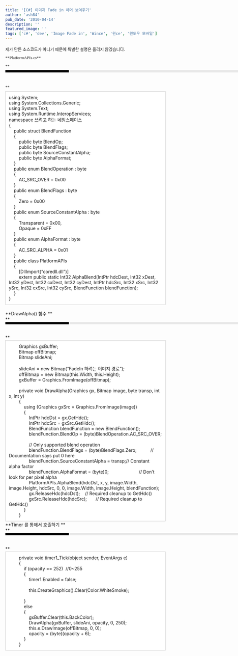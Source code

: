 ```yaml
---
title: '[C#] 이미지 Fade in 하며 보여주기'
author: 'ash84'
pub_date: '2010-04-14'
description: ''
featured_image: ''
tags: ['c#', 'dev', 'Image Fade in', 'Wince', '윈ce', '윈도우 모바일']
---
```



<div style="text-align: justify; line-height: 2; "><font class="Apple-style-span" face="Dotum" size="3"><span class="Apple-style-span" style="font-size: 13px; line-height: 26px;">  
</span></font></div><div style="text-align: justify; line-height: 2; "><font class="Apple-style-span" face="Dotum" size="3"><span class="Apple-style-span" style="font-size: 13px; line-height: 26px;">  
</span></font></div><div style="text-align: justify; line-height: 2; "><font class="Apple-style-span" face="Dotum" size="3"><span class="Apple-style-span" style="font-size: 13px; line-height: 26px;">제가 만든 소스코드가 아니기 때문에 특별한 설명은 올리지 않겠습니다.  </span></font></div><div style="text-align: justify; line-height: 2; "><font class="Apple-style-span" face="Dotum" size="3"><span class="Apple-style-span" style="font-size: 13px; line-height: 26px;">  
</span></font></div><div style="text-align: justify; line-height: 2; "><font class="Apple-style-span" face="Dotum" size="3"><span class="Apple-style-span" style="font-size: 13px; line-height: 26px;">**PlatformAPIs.cs**</span></font></div><div style="text-align: justify; line-height: 2; "><font class="Apple-style-span" face="Dotum" size="3"><span class="Apple-style-span" style="font-size: 13px; line-height: 26px;">**<div><div style="BORDER-LEFT: #000000 200px solid; PADDING-BOTTOM: 3px; BACKGROUND-COLOR: #e8e8e8; PADDING-LEFT: 6px; WIDTH: 690px; PADDING-RIGHT: 6px; FONT: bold 1pt/1 나눔고딕, Sans-serif; MARGIN-BOTTOM: 10px; HEIGHT: 1px; COLOR: #fff; PADDING-TOP: 3px"><span style="FONT-SIZE: 11pt"><span style="FONT-SIZE: 10pt"><span style="FONT-SIZE: 11pt"><span style="FONT-SIZE: 10pt"><span style="FONT-SIZE: 10pt"><span style="FONT-FAMILY: Batang"><span style="FONT-SIZE: 11pt"><span style="FONT-SIZE: 1pt"></span></span></span></span></span></span></span></span></div><div style="LINE-HEIGHT: 1.7"><span style="FONT-FAMILY: Dotum"><font color="#474747">﻿</font><span style="FONT-SIZE: 10pt"><font color="#474747">﻿</font><span style="FONT-FAMILY: Dotum"><font color="#474747">﻿</font><span style="FONT-SIZE: 10pt"><font color="#474747">﻿ </font></span></span></span></span></div></div>**</span></font></div><div><div></div></div><div class="txc-textbox" style="border-top-style: solid; border-right-style: solid; border-bottom-style: solid; border-left-style: solid; border-top-width: 1px; border-right-width: 1px; border-bottom-width: 1px; border-left-width: 1px; border-top-color: rgb(203, 203, 203); border-right-color: rgb(203, 203, 203); border-bottom-color: rgb(203, 203, 203); border-left-color: rgb(203, 203, 203); background-color: rgb(255, 255, 255); padding-top: 10px; padding-right: 10px; padding-bottom: 10px; padding-left: 10px; "><div><div> using System;</div><div> using System.Collections.Generic;</div><div> using System.Text;</div><div> using System.Runtime.InteropServices;</div><div></div></div><div><div> namespace 쓰려고 하는 네임스페이스 </div><div> {</div><div>     public struct BlendFunction</div><div>     {</div><div>         public byte BlendOp;</div><div>         public byte BlendFlags;</div><div>         public byte SourceConstantAlpha;</div><div>         public byte AlphaFormat;</div><div>     }</div><div></div><div>     public enum BlendOperation : byte</div><div>     {</div><div>         AC_SRC_OVER = 0x00</div><div>     }</div><div></div><div>     public enum BlendFlags : byte</div><div>     {</div><div>         Zero = 0x00</div><div>     }</div><div></div><div>     public enum SourceConstantAlpha : byte</div><div>     {</div><div>         Transparent = 0x00,</div><div>         Opaque = 0xFF</div><div>     }</div><div></div><div>     public enum AlphaFormat : byte</div><div>     {</div><div>         AC_SRC_ALPHA = 0x01</div><div>     }</div><div></div><div>     public class PlatformAPIs</div><div>     {</div><div>         [DllImport(“coredll.dll”)]</div><div>         extern public static Int32 AlphaBlend(IntPtr hdcDest, Int32 xDest, Int32 yDest, Int32 cxDest, Int32 cyDest, IntPtr hdcSrc, Int32 xSrc, Int32 ySrc, Int32 cxSrc, Int32 cySrc, BlendFunction blendFunction);</div><div></div><div>     }</div><div> }</div></div></div><div><div></div><div></div><div><div>       </div><div>**DrawAlpha() 함수 **</div><div>**<div><div style="BORDER-LEFT: #000000 200px solid; PADDING-BOTTOM: 3px; BACKGROUND-COLOR: #e8e8e8; PADDING-LEFT: 6px; WIDTH: 690px; PADDING-RIGHT: 6px; FONT: bold 1pt/1 나눔고딕, Sans-serif; MARGIN-BOTTOM: 10px; HEIGHT: 1px; COLOR: #fff; PADDING-TOP: 3px"><span style="FONT-SIZE: 11pt"><span style="FONT-SIZE: 10pt"><span style="FONT-SIZE: 11pt"><span style="FONT-SIZE: 10pt"><span style="FONT-SIZE: 10pt"><span style="FONT-FAMILY: Batang"><span style="FONT-SIZE: 11pt"><span style="FONT-SIZE: 1pt"></span></span></span></span></span></span></span></span></div><div style="LINE-HEIGHT: 1.7"><span style="FONT-FAMILY: Dotum"><font color="#474747">﻿</font><span style="FONT-SIZE: 10pt"><font color="#474747">﻿</font><span style="FONT-FAMILY: Dotum"><font color="#474747">﻿</font><span style="FONT-SIZE: 10pt"><font color="#474747">﻿ </font><font><font class="Apple-style-span" face="굴림" size="3"><span class="Apple-style-span" style="font-size: 12px; line-height: 20px;"> </span></font></font></span></span></span></span></div></div>**</div><div></div><div class="txc-textbox" style="border-top-style: solid; border-right-style: solid; border-bottom-style: solid; border-left-style: solid; border-top-width: 1px; border-right-width: 1px; border-bottom-width: 1px; border-left-width: 1px; border-top-color: rgb(203, 203, 203); border-right-color: rgb(203, 203, 203); border-bottom-color: rgb(203, 203, 203); border-left-color: rgb(203, 203, 203); background-color: rgb(255, 255, 255); padding-top: 10px; padding-right: 10px; padding-bottom: 10px; padding-left: 10px; "><div>         Graphics gxBuffer;</div><div>         Bitmap offBitmap;</div><div>         Bitmap slideAni;</div><div>          </div><div><div></div><div>         slideAni = new Bitmap(“FadeIn 하려는 이미지 경로”);</div><div>         offBitmap = new Bitmap(this.Width, this.Height);</div><div>         gxBuffer = Graphics.FromImage(offBitmap);</div><div></div><div>          </div><div></div></div><div>         private void DrawAlpha(Graphics gx, Bitmap image, byte transp, int x, int y)</div><div>         {</div><div>             using (Graphics gxSrc = Graphics.FromImage(image))</div><div>             {</div><div>                 IntPtr hdcDst = gx.GetHdc();</div><div>                 IntPtr hdcSrc = gxSrc.GetHdc();</div><div>                 BlendFunction blendFunction = new BlendFunction();</div><div>                 blendFunction.BlendOp = (byte)BlendOperation.AC_SRC_OVER;   </div><div>                 // Only supported blend operation</div><div></div><div>                 blendFunction.BlendFlags = (byte)BlendFlags.Zero;           // Documentation says put 0 here</div><div>                 blendFunction.SourceConstantAlpha = transp;// Constant alpha factor</div><div>                 blendFunction.AlphaFormat = (byte)0;                        // Don’t look for per pixel alpha</div><div>                 PlatformAPIs.AlphaBlend(hdcDst, x, y, image.Width, image.Height, hdcSrc, 0, 0, image.Width, image.Height, blendFunction);</div><div>                 gx.ReleaseHdc(hdcDst);    // Required cleanup to GetHdc()</div><div>                 gxSrc.ReleaseHdc(hdcSrc);       // Required cleanup to GetHdc()</div><div>             }</div><div>         }</div><div></div></div><div></div><div style="text-align: justify;"></div><div style="text-align: justify;">**Timer 를 통해서 호출하기 **</div><div style="text-align: justify;">**<div><div style="BORDER-LEFT: #000000 200px solid; PADDING-BOTTOM: 3px; BACKGROUND-COLOR: #e8e8e8; PADDING-LEFT: 6px; WIDTH: 690px; PADDING-RIGHT: 6px; FONT: bold 1pt/1 나눔고딕, Sans-serif; MARGIN-BOTTOM: 10px; HEIGHT: 1px; COLOR: #fff; PADDING-TOP: 3px"><span style="FONT-SIZE: 11pt"><span style="FONT-SIZE: 10pt"><span style="FONT-SIZE: 11pt"><span style="FONT-SIZE: 10pt"><span style="FONT-SIZE: 10pt"><span style="FONT-FAMILY: Batang"><span style="FONT-SIZE: 11pt"><span style="FONT-SIZE: 1pt"></span></span></span></span></span></span></span></span></div><div style="LINE-HEIGHT: 1.7"><span style="FONT-FAMILY: Dotum"><font color="#474747">﻿</font><span style="FONT-SIZE: 10pt"><font color="#474747">﻿</font><span style="FONT-FAMILY: Dotum"><font color="#474747">﻿</font><span style="FONT-SIZE: 10pt"><font color="#474747">﻿ </font></span></span></span></span></div></div>**</div><div class="txc-textbox" style="border-top-style: solid; border-right-style: solid; border-bottom-style: solid; border-left-style: solid; border-top-width: 1px; border-right-width: 1px; border-bottom-width: 1px; border-left-width: 1px; border-top-color: rgb(203, 203, 203); border-right-color: rgb(203, 203, 203); border-bottom-color: rgb(203, 203, 203); border-left-color: rgb(203, 203, 203); background-color: rgb(255, 255, 255); padding-top: 10px; padding-right: 10px; padding-bottom: 10px; padding-left: 10px; "><div><div>         private void timer1_Tick(object sender, EventArgs e)</div><div>         {</div><div>             if (opacity == 252)  //0~255</div><div>             { </div><div>                 timer1.Enabled = false;</div><div>  </div><div>                 this.CreateGraphics().Clear(Color.WhiteSmoke);</div><div>   </div><div>             }</div><div>             else</div><div>             {</div><div></div><div>                 gxBuffer.Clear(this.BackColor);</div><div></div><div>                 DrawAlpha(gxBuffer, slideAni, opacity, 0, 250);</div><div></div><div>                 this.e.DrawImage(offBitmap, 0, 0);</div><div></div><div>                 opacity = (byte)(opacity + 6);</div><div>             }</div><div>         }</div></div><div></div></div><div></div><div></div><div></div></div></div><div><div></div></div>

